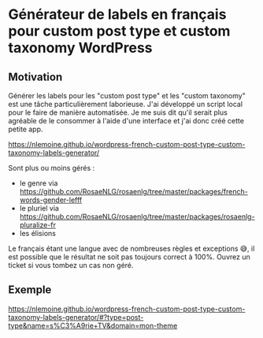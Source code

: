 # Générateur de labels en français pour custom post type et custom taxonomy WordPress

## Motivation

Générer les labels pour les "custom post type" et les "custom taxonomy" est une tâche particulièrement laborieuse. J'ai développé un script local pour le faire de manière automatisée. Je me suis dit qu'il serait plus agréable de le consommer à l'aide d'une interface et j'ai donc créé cette petite app.

https://nlemoine.github.io/wordpress-french-custom-post-type-custom-taxonomy-labels-generator/

Sont plus ou moins gérés :

- le genre via https://github.com/RosaeNLG/rosaenlg/tree/master/packages/french-words-gender-lefff
- le pluriel via https://github.com/RosaeNLG/rosaenlg/tree/master/packages/rosaenlg-pluralize-fr
- les élisions

Le français étant une langue avec de nombreuses règles et exceptions 😅, il est possible que le résultat ne soit pas toujours correct à 100%. Ouvrez un ticket si vous tombez un cas non géré.

## Exemple

https://nlemoine.github.io/wordpress-french-custom-post-type-custom-taxonomy-labels-generator/#?type=post-type&name=s%C3%A9rie+TV&domain=mon-theme
